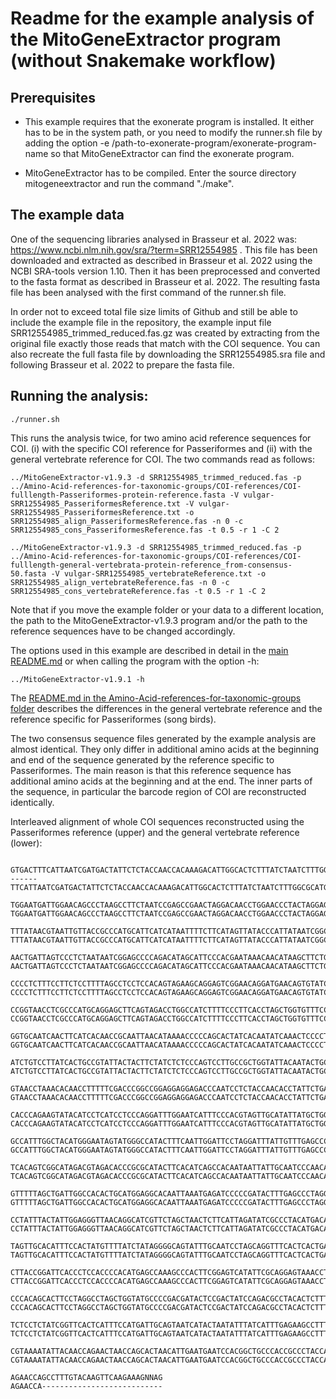 # Readme for the example analysis of the MitoGeneExtractor program (without Snakemake workflow)

## Prerequisites
- This example requires that the exonerate program is installed. It either has to be in the system path, or you need 
to modify the runner.sh file  by adding the
option -e /path-to-exonerate-program/exonerate-program-name so that MitoGeneExtractor can find the exonerate program.

- MitoGeneExtractor has to be compiled. Enter the source directory mitogeneextractor and run the command "./make".

## The example data
One of the sequencing libraries analysed in Brasseur et al. 2022 was:
https://www.ncbi.nlm.nih.gov/sra/?term=SRR12554985 .
This file has been downloaded and extracted as described in Brasseur et al. 2022 using the NCBI SRA-tools 
version 1.10. Then it has been preprocessed and converted to the fasta format as described in Brasseur et al. 2022. 
The resulting fasta file has been analysed with the first command of the runner.sh file.

In order not to exceed total file size limits of Github and still be able to include the example file in the repository, the example input file SRR12554985_trimmed_reduced.fas.gz was created by extracting from the original file exactly those reads that match with the COI sequence.
You can also recreate the full fasta file by downloading the SRR12554985.sra file and following Brasseur et al. 2022 to prepare the fasta file.

## Running the analysis:
```{r, eval=TRUE}
./runner.sh
```

This runs the analysis twice, for two amino acid reference sequences for COI.  (i) with the specific COI reference for Passeriformes and (ii) with the general vertebrate reference for COI. The two commands read as follows:

```{r, eval=TRUE}
../MitoGeneExtractor-v1.9.3 -d SRR12554985_trimmed_reduced.fas -p ../Amino-Acid-references-for-taxonomic-groups/COI-references/COI-fulllength-Passeriformes-protein-reference.fasta -V vulgar-SRR12554985_PasseriformesReference.txt -V vulgar-SRR12554985_PasseriformesReference.txt -o SRR12554985_align_PasseriformesReference.fas -n 0 -c SRR12554985_cons_PasseriformesReference.fas -t 0.5 -r 1 -C 2
```

```{r, eval=TRUE}
../MitoGeneExtractor-v1.9.3 -d SRR12554985_trimmed_reduced.fas -p ../Amino-Acid-references-for-taxonomic-groups/COI-references/COI-fulllength-general-vertebrata-protein-reference_from-consensus-50.fasta -V vulgar-SRR12554985_vertebrateReference.txt -o SRR12554985_align_vertebrateReference.fas -n 0 -c SRR12554985_cons_vertebrateReference.fas -t 0.5 -r 1 -C 2
```

Note that if you move the example folder or your data to a different location, the path to the MitoGeneExtractor-v1.9.3 program and/or the path to the reference sequences have to be changed accordingly.

The options used in this example are described in detail in the [main README.md](https://github.com/cmayer/MitoGeneExtractor) or when calling the program with the option -h:
```{r, eval=TRUE}
../MitoGeneExtractor-v1.9.1 -h
```

The [README.md in the Amino-Acid-references-for-taxonomic-groups folder](https://github.com/cmayer/MitoGeneExtractor/blob/main/Amino-Acid-references-for-taxonomic-groups/Readme.md) describes the differences in the general vertebrate reference and the reference specific for Passeriformes (song birds).

The two consensus sequence files generated by the example analysis are almost identical. They only differ in additional amino acids at the beginning and end of the sequence generated by the reference specific to Passeriformes. The main reason is that this reference sequence has additional amino acids at the beginning and at the end. The inner parts of the sequence, in particular the barcode region of COI are reconstructed identically.

Interleaved alignment of whole COI sequences reconstructed using the Passeriformes reference (upper) and the general vertebrate reference (lower):


```{r, eval=TRUE}

GTGACTTTCATTAATCGATGACTATTCTCTACCAACCACAAAGACATTGGCACTCTTTATCTAATCTTTGGCGCATGAGC
------TTCATTAATCGATGACTATTCTCTACCAACCACAAAGACATTGGCACTCTTTATCTAATCTTTGGCGCATGAGC

TGGAATGATTGGAACAGCCCTAAGCCTTCTAATCCGAGCCGAACTAGGACAACCTGGAACCCTACTAGGAGACGACCAAA
TGGAATGATTGGAACAGCCCTAAGCCTTCTAATCCGAGCCGAACTAGGACAACCTGGAACCCTACTAGGAGACGACCAAA

TTTATAACGTAATTGTTACCGCCCATGCATTCATCATAATTTTCTTCATAGTTATACCCATTATAATCGGCGGATTCGGT
TTTATAACGTAATTGTTACCGCCCATGCATTCATCATAATTTTCTTCATAGTTATACCCATTATAATCGGCGGATTCGGT

AACTGATTAGTCCCTCTAATAATCGGAGCCCCAGACATAGCATTCCCACGAATAAACAACATAAGCTTCTGACTTCTACC
AACTGATTAGTCCCTCTAATAATCGGAGCCCCAGACATAGCATTCCCACGAATAAACAACATAAGCTTCTGACTTCTACC

CCCCTCTTTCCTTCTCCTTTTAGCCTCCTCCACAGTAGAAGCAGGAGTCGGAACAGGATGAACAGTGTATCCCCCACTAG
CCCCTCTTTCCTTCTCCTTTTAGCCTCCTCCACAGTAGAAGCAGGAGTCGGAACAGGATGAACAGTGTATCCCCCACTAG

CCGGTAACCTCGCCCATGCAGGAGCTTCAGTAGACCTGGCCATCTTTTCCCTTCACCTAGCTGGTGTTTCCTCCATTTTA
CCGGTAACCTCGCCCATGCAGGAGCTTCAGTAGACCTGGCCATCTTTTCCCTTCACCTAGCTGGTGTTTCCTCCATTTTA

GGTGCAATCAACTTCATCACAACCGCAATTAACATAAAACCCCCAGCACTATCACAATATCAAACTCCCCTATTCGTTTG
GGTGCAATCAACTTCATCACAACCGCAATTAACATAAAACCCCCAGCACTATCACAATATCAAACTCCCCTATTCGTTTG

ATCTGTCCTTATCACTGCCGTATTACTACTTCTATCTCTCCCAGTCCTTGCCGCTGGTATTACAATACTGCTAACAGACC
ATCTGTCCTTATCACTGCCGTATTACTACTTCTATCTCTCCCAGTCCTTGCCGCTGGTATTACAATACTGCTAACAGACC

GTAACCTAAACACAACCTTTTTCGACCCGGCCGGAGGAGGAGACCCAATCCTCTACCAACACCTATTCTGATTCTTTGGT
GTAACCTAAACACAACCTTTTTCGACCCGGCCGGAGGAGGAGACCCAATCCTCTACCAACACCTATTCTGATTCTTTGGT

CACCCAGAAGTATACATCCTCATCCTCCCAGGATTTGGAATCATTTCCCACGTAGTTGCATATTATGCTGGCAAAAAAGA
CACCCAGAAGTATACATCCTCATCCTCCCAGGATTTGGAATCATTTCCCACGTAGTTGCATATTATGCTGGCAAAAAAGA

GCCATTTGGCTACATGGGAATAGTATGGGCCATACTTTCAATTGGATTCCTAGGATTTATTGTTTGAGCCCACCACATAT
GCCATTTGGCTACATGGGAATAGTATGGGCCATACTTTCAATTGGATTCCTAGGATTTATTGTTTGAGCCCACCACATAT

TCACAGTCGGCATAGACGTAGACACCCGCGCATACTTCACATCAGCCACAATAATTATTGCAATCCCAACAGGTATTAAA
TCACAGTCGGCATAGACGTAGACACCCGCGCATACTTCACATCAGCCACAATAATTATTGCAATCCCAACAGGTATTAAA

GTTTTTAGCTGATTGGCCACACTGCATGGAGGCACAATTAAATGAGATCCCCCGATACTTTGAGCCCTAGGCTTCATTTT
GTTTTTAGCTGATTGGCCACACTGCATGGAGGCACAATTAAATGAGATCCCCCGATACTTTGAGCCCTAGGCTTCATTTT

CCTATTTACTATTGGAGGGTTAACAGGCATCGTTCTAGCTAACTCTTCATTAGATATCGCCCTACATGACACCTACTACG
CCTATTTACTATTGGAGGGTTAACAGGCATCGTTCTAGCTAACTCTTCATTAGATATCGCCCTACATGACACCTACTACG

TAGTTGCACATTTCCACTATGTTTTATCTATAGGGGCAGTATTTGCAATCCTAGCAGGTTTCACTCACTGATTCCCACTA
TAGTTGCACATTTCCACTATGTTTTATCTATAGGGGCAGTATTTGCAATCCTAGCAGGTTTCACTCACTGATTCCCACTA

CTTACCGGATTCACCCTCCACCCCACATGAGCCAAAGCCCACTTCGGAGTCATATTCGCAGGAGTAAACCTTACTTTCTT
CTTACCGGATTCACCCTCCACCCCACATGAGCCAAAGCCCACTTCGGAGTCATATTCGCAGGAGTAAACCTTACTTTCTT

CCCACAGCACTTCCTAGGCCTAGCTGGTATGCCCCGACGATACTCCGACTATCCAGACGCCTACACTCTTTGAAACACCC
CCCACAGCACTTCCTAGGCCTAGCTGGTATGCCCCGACGATACTCCGACTATCCAGACGCCTACACTCTTTGAAACACCC

TCTCCTCTATCGGTTCACTCATTTCCATGATTGCAGTAATCATACTAATATTTATCATTTGAGAAGCCTTTACATCCAAA
TCTCCTCTATCGGTTCACTCATTTCCATGATTGCAGTAATCATACTAATATTTATCATTTGAGAAGCCTTTACATCCAAA

CGTAAAATATTACAACCAGAACTAACCAGCACTAACATTGAATGAATCCACGGCTGCCCACCGCCCTACCACACTTTTGA
CGTAAAATATTACAACCAGAACTAACCAGCACTAACATTGAATGAATCCACGGCTGCCCACCGCCCTACCACACTTTTGA

AGAACCAGCCTTTGTACAAGTTCAAGAAAGNNAG
AGAACCA---------------------------

```



